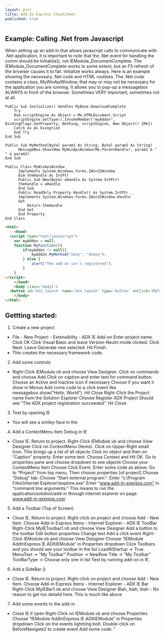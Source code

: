 ```yaml
---
layout: post
title: Add-In Express Cheatsheet
published: true
---
```

## Example: Calling .Net from Javascript

When setting up an add-in that allows javascript calls to communicate with .Net application, it is important to note that the .Net event for handling the comm should be Initialize(), not IEModule_DocumentComplete. The IEModule_DocumentComplete works to some extent, but an F5 refresh of the browser causes it to fail. Initialize works always. Here is an example showing the necessary .Net code and HTML routines. The .Net code contains a class, MyWinApiWindow, that may or may not be necessary for the application you are running. It allows you to pop-up a messagebox ALWAYS in front of the browser. Sometimes VERY important, sometimes not at all.

```VB.Net
Public Sub Initialize() Handles MyBase.DownloadComplete
	Try
	Dim scriptEngine As Object = Me.HTMLDocument.Script
	scriptEngine.GetType().InvokeMember("myAddon", BindingFlags.SetProperty, Nothing, scriptEngine, New Object() {Me})
	Catch ex As Exception
	End Try
End Sub

Public Sub MyMethod(ByVal param1 As String, ByVal param2 As String)
	  MessageBox.Show(New MyWinApiWindow(Me.ParentHandle), param1 & " " & param2)
End Sub

Public Class MyWinApiWindow
	  Implements System.Windows.Forms.IWin32Window
	  Dim theHandle As IntPtr
	  Public Sub New(ByVal aHandle As System.IntPtr)
	  theHandle = aHandle
	  End Sub
	  Public ReadOnly Property Handle() As System.IntPtr _
	  Implements System.Windows.Forms.IWin32Window.Handle
	  Get
		  Return theHandle
	  End Get
	  End Property
End Class
```

```HTML
<html>
    <head>
  <script type="text/javascript"> 
	var myAddon = null; 
	function MyFunction(){ 
		if(myAddon != null){ 
			myAddon.MyMethod("okay", "dokey"); 
		} else {
			alert("The add-on isn't registered"); 
		}
	}
</script>
    </head>
    <body class='body1'>
  <button id='btn_launch' name='btn_launch' type='button' onClick='MyFunction();'>Launch Button</button>
    </body>
</html>
```

## Gettting started:

1. Create a new project
  * File - New Project - Extensibility - ADX IE Add-on Enter project name. Click OK Click Visual Basic and leave Version-Neutrl mode clicked. Click Next. Leave Generate new selected. Hit Finish.
  * This creates the necessary framework code.
2. Add some controls
  * Right-Click IEModule.vb and choose View Designer. Click on commands and choose Add Click on caption and enter text for command button. Choose an Active and Inactive icon if necessary Choose if you want it show in Menus Add come code to a click event like messagebox.show(“Hello, World”). Hit Close Right-Click the Project name from the Solution Explorer Choose Register ADX Project Should see “The ADX project registration succeeded”. Hit Close.
3. Test by opening IE
  * You will see a smiley-face in the
4. Add a ContextMenu item Debug in IE
  * Close IE. Return to project. Right-Click IEModule.vb and choose View Designer Click on ContextMenu (Items). Click on Upper-Right small Icon. This brings up a list of all objects Click on object and then on “Caption” property. Enter some text. Choose Context and Hit OK. Go to properties pane and choose dropdown to see objects Choose your ContextMenu Item Choose Click Event. Enter some code as above. Go to “Project” from top menu. Then choose properties [of project] Choose “Debug” tab. Choose “Start external program:”. Enter “c:\Program Files\Internet Explorer\iexplore.exe” Enter “www.add-in-express.com” in “command line arguments:” This means to run the application/solution/add-in through internet explorer on page: www.add-in-express.com
5. Add a Toolbar (Top of Screen)
  * Close IE. Return to project. Right-click on project and choose Add - New Item. Choose Add-in Express Items - Internet Explorer - ADX IE ToolBar Right-Click MyIEToolbar1.vb and choose View Designer Add a button to the toolbar Edit button properties Change text Add a click event Right-Click IEModule.vb and choose View Designer Choose “IEModule AddInExpress.IE.ADXIEModule” in Properties dropdown Click Toolbars and you should see your toolbar in the list LoadAtStartup -&gt; True. MenuText -&gt; “My Toolbar” Position -&gt; NewRow Title -&gt; “My Toolbar” ToolBarType -&gt; Choose only one in list Test by running add-on in IE.
6. Add a SideBar ()
  * Close IE. Return to project. Right-click on project and choose Add - New Item. Choose Add-in Express Items - Internet Explorer - ADX IE Bar Right-Click MyIEBar1.vb and choose View Designer Blah, blah, blah - No reason to get too detaild here. This is much like above
7. Add some events to the add-in
  * Close IE if open Right-Click on IEModule.vb and choose Properties Choose “IEModule AddInExpress.IE.ADXIEModule” in Properties dropdown Click on the events lightning bolt. Double-click on BeforeNavigate2 to create event Add some code: ”
